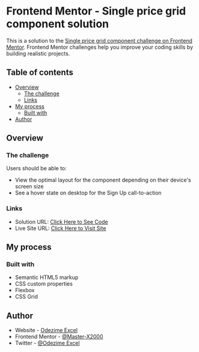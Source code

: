 # Frontend Mentor - Single price grid component solution

This is a solution to the [Single price grid component challenge on Frontend Mentor](https://www.frontendmentor.io/challenges/single-price-grid-component-5ce41129d0ff452fec5abbbc). Frontend Mentor challenges help you improve your coding skills by building realistic projects. 

## Table of contents

- [Overview](#overview)
  - [The challenge](#the-challenge)
  - [Links](#links)
- [My process](#my-process)
  - [Built with](#built-with)
- [Author](#author)

## Overview

### The challenge

Users should be able to:

- View the optimal layout for the component depending on their device's screen size
- See a hover state on desktop for the Sign Up call-to-action

### Links

- Solution URL: [Click Here to See Code](https://github.com/master-x2000/single_price_grid/)
- Live Site URL: [Click Here to Visit Site](https://master-x2000.github.io/single_price_grid/)

## My process

### Built with

- Semantic HTML5 markup
- CSS custom properties
- Flexbox
- CSS Grid


## Author

- Website - [Odezime Excel](https://www.your-site.com)
- Frontend Mentor - [@Master-X2000](https://www.frontendmentor.io/profile/master-X2000)
- Twitter - [@Odezime Excel](https://www.twitter.com/EOdezime66661)
